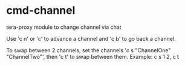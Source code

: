 # cmd-channel
tera-proxy module to change channel via chat

Use 'c n' or 'c' to advance a channel and 'c b' to go back a channel.

To swap between 2 channels, set the channels 'c s "ChannelOne" "ChannelTwo"', then 'c t' to swap between them. Example: c s 1 2, c t


